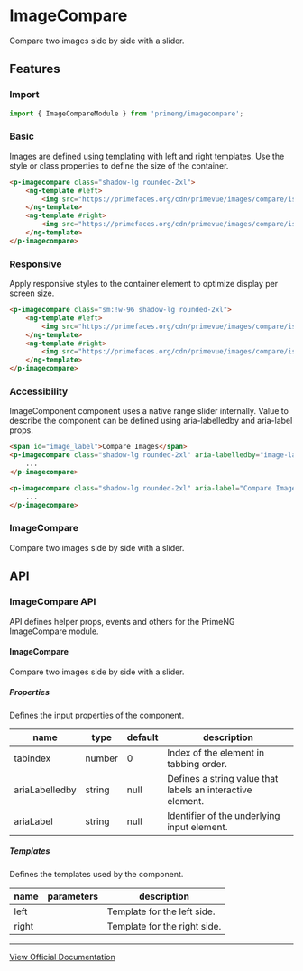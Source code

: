 # ImageCompare

Compare two images side by side with a slider.

## Features

### Import

```typescript
import { ImageCompareModule } from 'primeng/imagecompare';
```

### Basic

Images are defined using templating with left and right templates. Use the style or class properties to define the size of the container.

```html
<p-imagecompare class="shadow-lg rounded-2xl">
    <ng-template #left>
        <img src="https://primefaces.org/cdn/primevue/images/compare/island1.jpg" />
    </ng-template>
    <ng-template #right>
        <img src="https://primefaces.org/cdn/primevue/images/compare/island2.jpg" />
    </ng-template>
</p-imagecompare>
```

### Responsive

Apply responsive styles to the container element to optimize display per screen size.

```html
<p-imagecompare class="sm:!w-96 shadow-lg rounded-2xl">
    <ng-template #left>
        <img src="https://primefaces.org/cdn/primevue/images/compare/island1.jpg" />
    </ng-template>
    <ng-template #right>
        <img src="https://primefaces.org/cdn/primevue/images/compare/island2.jpg" />
    </ng-template>
</p-imagecompare>
```

### Accessibility

ImageComponent component uses a native range slider internally. Value to describe the component can be defined using aria-labelledby and aria-label props.

```html
<span id="image_label">Compare Images</span>
<p-imagecompare class="shadow-lg rounded-2xl" aria-labelledby="image-label">
    ...
</p-imagecompare>

<p-imagecompare class="shadow-lg rounded-2xl" aria-label="Compare Images">
    ...
</p-imagecompare>
```

### ImageCompare

Compare two images side by side with a slider.

## API

### ImageCompare API

API defines helper props, events and others for the PrimeNG ImageCompare module.

#### ImageCompare

Compare two images side by side with a slider.

##### Properties

Defines the input properties of the component.

| name | type | default | description |
| --- | --- | --- | --- |
| tabindex | number | 0 | Index of the element in tabbing order. |
| ariaLabelledby | string | null | Defines a string value that labels an interactive element. |
| ariaLabel | string | null | Identifier of the underlying input element. |

##### Templates

Defines the templates used by the component.

| name | parameters | description |
| --- | --- | --- |
| left |  | Template for the left side. |
| right |  | Template for the right side. |

---

[View Official Documentation](https://primeng.org/imagecompare)
